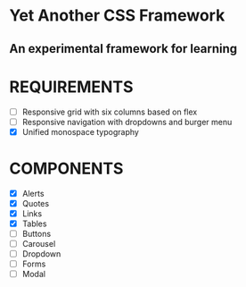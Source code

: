 Yet Another CSS Framework
=========================
An experimental framework for learning
--------------------------------------

REQUIREMENTS
============
- [ ] Responsive grid with six columns based on flex
- [ ] Responsive navigation with dropdowns and burger menu
- [x] Unified monospace typography

COMPONENTS
==========
- [x] Alerts
- [x] Quotes
- [x] Links
- [x] Tables
- [ ] Buttons
- [ ] Carousel
- [ ] Dropdown
- [ ] Forms
- [ ] Modal
